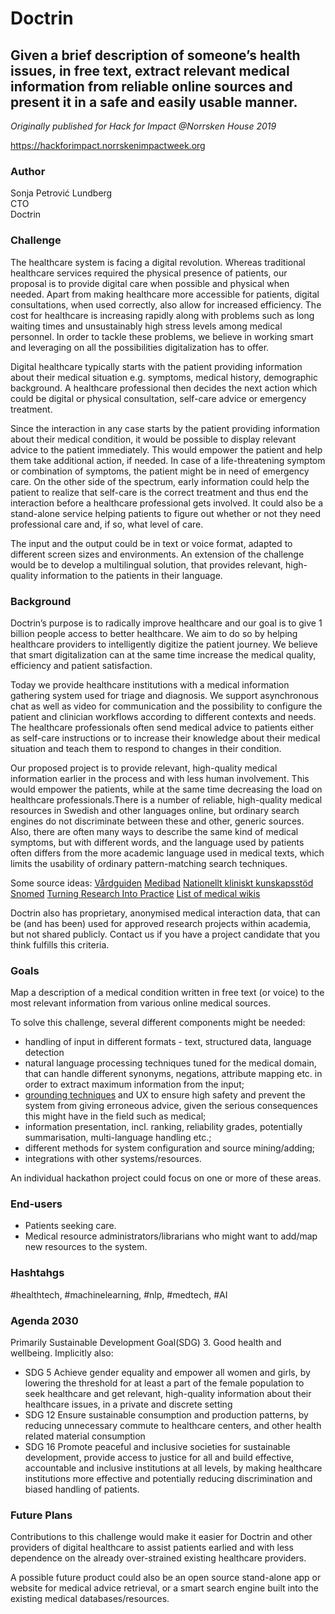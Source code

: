 # Doctrin

## Given a brief description of someone’s health issues, in free text, extract relevant medical information from reliable online sources and present it in a safe and easily usable manner. 

*Originally published for Hack for Impact @Norrsken House 2019*

<https://hackforimpact.norrskenimpactweek.org>

### Author

Sonja Petrović Lundberg  <br>
CTO <br>
Doctrin


### Challenge

The healthcare system is facing a digital revolution. Whereas traditional healthcare services required the physical presence of patients, our proposal is to provide digital care when possible and physical when needed. Apart from making healthcare more accessible for patients, digital consultations, when used correctly, also allow for increased efficiency. The cost for healthcare is increasing rapidly along with problems such as long waiting times and unsustainably high stress levels among medical personnel. In order to tackle these problems, we believe in working smart and leveraging on all the possibilities digitalization has to offer. 

Digital healthcare typically starts with the patient providing information about their medical situation e.g. symptoms, medical history, demographic background. A healthcare professional then decides the next action which could be digital or physical consultation, self-care advice or emergency treatment.

Since the interaction in any case starts by the patient providing information about their medical condition, it would be possible to display relevant advice to the patient immediately. This would empower the patient and help them take additional action, if needed. In case of a life-threatening symptom or combination of symptoms, the patient might be in need of emergency care. On the other side of the spectrum, early information could help the patient to realize that self-care is the correct treatment and thus end the interaction before a healthcare professional gets involved. It could also be a stand-alone service helping patients to figure out whether or not they need professional care and, if so, what level of care.

The input and the output could be in text or voice format, adapted to different screen sizes and environments. An extension of the challenge would be to develop a multilingual solution, that provides relevant, high-quality information to the patients in their language.

### Background

Doctrin’s purpose is to radically improve healthcare and our goal is to give 1 billion people access to better healthcare. We aim to do so by helping healthcare providers to intelligently digitize the patient journey. We believe that smart digitalization can at the same time increase the medical quality, efficiency and patient satisfaction. 

Today we provide healthcare institutions with a medical information gathering system used for triage and diagnosis. We support asynchronous chat as well as video for communication and the possibility to configure the patient and clinician workflows according to different contexts and needs. The healthcare professionals often send medical advice to patients either as self-care instructions or to increase their knowledge about their medical situation and teach them to respond to changes in their condition. 

Our proposed project is to provide relevant, high-quality medical information earlier in the process and with less human involvement. This would empower the patients, while at the same time decreasing the load on healthcare professionals.There is a number of reliable, high-quality medical resources in Swedish and other languages online, but ordinary search engines do not discriminate between these and other, generic sources. Also, there are often many ways to describe the same kind of medical symptoms, but with different words, and the language used by patients often differs from the more academic language used in medical texts, which limits the usability of ordinary pattern-matching search techniques.

Some source ideas:
[Vårdguiden](https://www.1177.se/)
[Medibad](https://privat.medibas.se)
[Nationellt kliniskt kunskapsstöd](https://nationelltklinisktkunskapsstod.se/)
[Snomed](http://www.snomed.org/)
[Turning Research Into Practice](https://www.tripdatabase.com/)
[List of medical wikis](https://en.wikipedia.org/wiki/List_of_medical_wikis)

Doctrin also has proprietary, anonymised medical interaction data, that can be (and has been) used for approved research projects within academia, but not shared publicly. Contact us if you have a project candidate that you think fulfills this criteria.

### Goals

Map a description of a medical condition written in free text (or voice) to the most relevant information from various online medical sources.

To solve this challenge, several different components might be needed:

* handling of input in different formats - text, structured data, language detection
* natural language processing techniques tuned for the medical domain, that can handle different synonyms, negations, attribute mapping etc. in order to extract maximum information from the input;
* [grounding techniques](https://en.wikipedia.org/wiki/Grounding_in_communication)  and UX to ensure high safety and prevent the system from giving erroneous advice, given the serious consequences this might have in the field such as medical;
* information presentation, incl. ranking, reliability grades, potentially summarisation, multi-language handling etc.;
* different methods for system configuration and source mining/adding;
* integrations with other systems/resources.

An individual hackathon project could focus on one or more of these areas.

### End-users

* Patients seeking care.
* Medical resource administrators/librarians who might want to add/map new resources to the system.

### Hashtahgs 

&#35;healthtech, #machinelearning, #nlp, #medtech, #AI</sub>


### Agenda 2030
Primarily Sustainable Development Goal(SDG) 3. Good health and wellbeing.
Implicitly also:
* SDG 5 Achieve gender equality and empower all women and girls, by lowering the threshold for at least a part of the female population to seek healthcare and get relevant, high-quality information about their healthcare issues, in a private and discrete setting
* SDG 12 Ensure sustainable consumption and production patterns, by reducing unnecessary commute to healthcare centers, and other health related material consumption
* SDG 16 Promote peaceful and inclusive societies for sustainable development, provide access to justice for all and build effective, accountable and inclusive institutions at all levels, by making healthcare institutions more effective and potentially reducing discrimination and biased handling of patients.

### Future Plans
Contributions to this challenge would make it easier for Doctrin and other providers of digital healthcare to assist patients earlied and with less dependence on the already over-strained existing healthcare providers.

A possible future product could also be an open source stand-alone app or website for medical advice retrieval, or a smart search engine built into the existing medical databases/resources.




